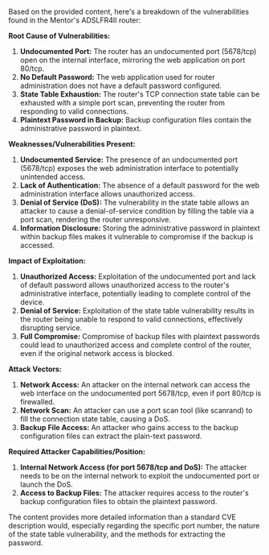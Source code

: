 Based on the provided content, here's a breakdown of the vulnerabilities found in the Mentor's ADSLFR4II router:

**Root Cause of Vulnerabilities:**

1.  **Undocumented Port:** The router has an undocumented port (5678/tcp) open on the internal interface, mirroring the web application on port 80/tcp.
2.  **No Default Password:** The web application used for router administration does not have a default password configured.
3.  **State Table Exhaustion:** The router's TCP connection state table can be exhausted with a simple port scan, preventing the router from responding to valid connections.
4.  **Plaintext Password in Backup:** Backup configuration files contain the administrative password in plaintext.

**Weaknesses/Vulnerabilities Present:**

1.  **Undocumented Service:** The presence of an undocumented port (5678/tcp) exposes the web administration interface to potentially unintended access.
2.  **Lack of Authentication:** The absence of a default password for the web administration interface allows unauthorized access.
3.  **Denial of Service (DoS):** The vulnerability in the state table allows an attacker to cause a denial-of-service condition by filling the table via a port scan, rendering the router unresponsive.
4.  **Information Disclosure:** Storing the administrative password in plaintext within backup files makes it vulnerable to compromise if the backup is accessed.

**Impact of Exploitation:**

1.  **Unauthorized Access:** Exploitation of the undocumented port and lack of default password allows unauthorized access to the router's administrative interface, potentially leading to complete control of the device.
2.  **Denial of Service:** Exploitation of the state table vulnerability results in the router being unable to respond to valid connections, effectively disrupting service.
3.  **Full Compromise:** Compromise of backup files with plaintext passwords could lead to unauthorized access and complete control of the router, even if the original network access is blocked.

**Attack Vectors:**

1.  **Network Access:** An attacker on the internal network can access the web interface on the undocumented port 5678/tcp, even if port 80/tcp is firewalled.
2.  **Network Scan:** An attacker can use a port scan tool (like scanrand) to fill the connection state table, causing a DoS.
3. **Backup File Access:** An attacker who gains access to the backup configuration files can extract the plain-text password.

**Required Attacker Capabilities/Position:**

1.  **Internal Network Access (for port 5678/tcp and DoS):** The attacker needs to be on the internal network to exploit the undocumented port or launch the DoS.
2.  **Access to Backup Files:** The attacker requires access to the router's backup configuration files to obtain the plaintext password.

The content provides more detailed information than a standard CVE description would, especially regarding the specific port number, the nature of the state table vulnerability, and the methods for extracting the password.
